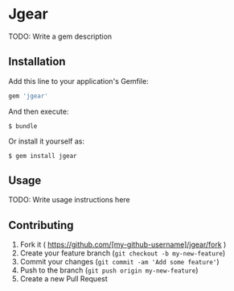 # Jgear

TODO: Write a gem description

## Installation

Add this line to your application's Gemfile:

```ruby
gem 'jgear'
```

And then execute:

    $ bundle

Or install it yourself as:

    $ gem install jgear

## Usage

TODO: Write usage instructions here

## Contributing

1. Fork it ( https://github.com/[my-github-username]/jgear/fork )
2. Create your feature branch (`git checkout -b my-new-feature`)
3. Commit your changes (`git commit -am 'Add some feature'`)
4. Push to the branch (`git push origin my-new-feature`)
5. Create a new Pull Request
